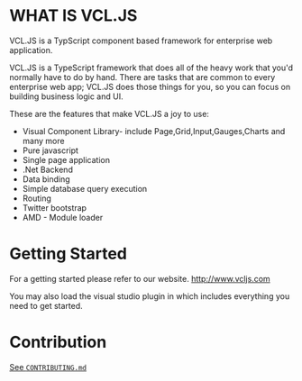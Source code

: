 WHAT IS VCL.JS
======

VCL.JS is a TypScript component based framework for enterprise web application.

VCL.JS is a TypeScript framework that does all of the heavy work that you'd normally have to do by hand. 
There are tasks that are common to every enterprise web app; 
VCL.JS does those things for you, so you can focus on building business logic and UI.

These are the features that make VCL.JS a joy to use:
- Visual Component Library- include Page,Grid,Input,Gauges,Charts and many more
- Pure javascript
- Single page application
- .Net Backend
- Data binding
- Simple database query execution 
- Routing
- Twitter bootstrap 
- AMD - Module loader



Getting Started
================
For a getting started please refer to our website.
http://www.vcljs.com

You may also load the visual studio plugin in which includes everything you need to get started.

# Contribution

[See `CONTRIBUTING.md`](https://github.com/vclteam/VCL.JS/blob/master/CONTRIBUTING.md)
